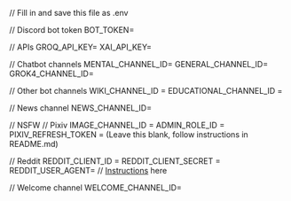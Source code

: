 // Fill in and save this file as .env

// Discord bot token
BOT_TOKEN=

// APIs
GROQ_API_KEY=
XAI_API_KEY=

// Chatbot channels
MENTAL_CHANNEL_ID=
GENERAL_CHANNEL_ID=
GROK4_CHANNEL_ID=

// Other bot channels
WIKI_CHANNEL_ID =
EDUCATIONAL_CHANNEL_ID =

// News channel
NEWS_CHANNEL_ID=

// NSFW
// Pixiv
IMAGE_CHANNEL_ID =
ADMIN_ROLE_ID =
PIXIV_REFRESH_TOKEN = (Leave this blank, follow instructions in README.md)

// Reddit
REDDIT_CLIENT_ID =
REDDIT_CLIENT_SECRET =
REDDIT_USER_AGENT=
// [Instructions](https://www.reddit.com/prefs/apps) here
    
// Welcome channel
WELCOME_CHANNEL_ID=